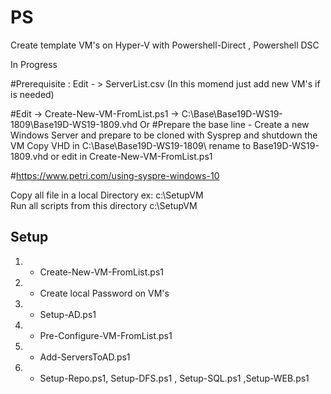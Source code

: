 # PS
Create template VM's on Hyper-V with Powershell-Direct , Powershell DSC 

In Progress


#Prerequisite :
Edit  - >  ServerList.csv (In this momend just add new VM's if is needed)

#Edit -> Create-New-VM-FromList.ps1 ->  C:\Base\Base19D-WS19-1809\Base19D-WS19-1809.vhd 
Or
#Prepare the base line - Create a new Windows Server and prepare to be cloned with Sysprep and shutdown the VM
Copy VHD in C:\Base\Base19D-WS19-1809\ rename to Base19D-WS19-1809.vhd  or edit in Create-New-VM-FromList.ps1 

#https://www.petri.com/using-syspre-windows-10



Copy all file in a local Directory ex: c:\SetupVM  
Run all scripts from this directory c:\SetupVM  

## Setup
1. - Create-New-VM-FromList.ps1
2. - Create local Password on VM's
3. - Setup-AD.ps1
4. - Pre-Configure-VM-FromList.ps1
5. - Add-ServersToAD.ps1
6. - Setup-Repo.ps1, Setup-DFS.ps1 , Setup-SQL.ps1 ,Setup-WEB.ps1


